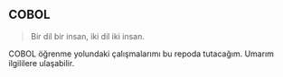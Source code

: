 ## COBOL

> Bir dil bir insan, iki dil iki insan.

COBOL öğrenme yolundaki çalışmalarımı bu repoda tutacağım. Umarım ilgililere ulaşabilir.
